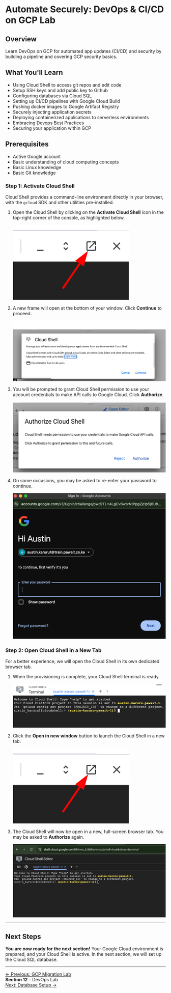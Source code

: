 #  Automate Securely: DevOps & CI/CD on GCP Lab
## Overview
Learn DevOps on GCP for automated app updates (CI/CD) and security by building a pipeline and covering GCP security basics.

## What You'll Learn

- Using Cloud Shell to access git repos and edit code
- Setup SSH keys and add public key to Github
- Configuring databases via Cloud SQL
- Setting up CI/CD pipelines with Google Cloud Build
- Pushing docker images to Google Artifact Registry
- Securely injecting application secrets
- Deploying containerized applications to serverless environments
- Embracing Devops Best Practices
- Securing your application within GCP

## Prerequisites

- Active Google account
- Basic understanding of cloud computing concepts
- Basic Linux knowledge
- Basic Git knowledge

### Step 1: Activate Cloud Shell
Cloud Shell provides a command-line environment directly in your browser, with the `gcloud` SDK and other utilities pre-installed.

1.  Open the Cloud Shell by clicking on the **Activate Cloud Shell** icon in the top-right corner of the console, as highlighted below.

    ![Activate Cloud Shell Icon](assets/images/cloud_shell_open_in_new_window.png)

2.  A new frame will open at the bottom of your window. Click **Continue** to proceed.

    ![Click Continue for Cloud Shell](assets/images/cloud_shell_continue.png)

3.  You will be prompted to grant Cloud Shell permission to use your account credentials to make API calls to Google Cloud. Click **Authorize**.

    ![Authorize Cloud Shell](assets/images/cloud_shell_authorize.png)

4.  On some occasions, you may be asked to re-enter your password to continue.

    ![Re-authenticate for Cloud Shell](assets/images/gcp_reauth_password.png)

### Step 2: Open Cloud Shell in a New Tab

For a better experience, we will open the Cloud Shell in its own dedicated browser tab.

1.  When the provisioning is complete, your Cloud Shell terminal is ready.

    ![Cloud Shell Terminal Ready](assets/images/cloud_shell_terminal_ready.png)

2.  Click the **Open in new window** button to launch the Cloud Shell in a new tab.

    ![Open in New Window](assets/images/cloud_shell_open_in_new_window.png)

3.  The Cloud Shell will now be open in a new, full-screen browser tab. You may be asked to **Authorize** again.

    ![Cloud Shell in New Tab](assets/images/cloud_shell_new_tab.png)

---

## Next Steps

**You are now ready for the next section!** Your Google Cloud environment is prepared, and your Cloud Shell is active. In the next section, we will set up the Cloud SQL database.

---
<div class="page-nav">
  <div class="nav-item">
    <a href="../migration-dns-update/" class="btn-secondary">← Previous: GCP Migration Lab</a>
  </div>
  <div class="nav-item">
    <span><strong>Section 12</strong> -  DevOps Lab </span>
  </div>
  <div class="nav-item">
    <a href="../setup-cloud-sql" class="btn-primary">Next: Database Setup →</a>
  </div>
</div>